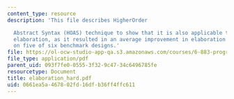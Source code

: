 ```yaml
---
content_type: resource
description: 'This file describes HigherOrder

  Abstract Syntax (HOAS) technique to show that it is also applicable to hardware
  elaboration, as it resulted in an average improvement in elaboration time of 45%
  on five of six benchmark designs.'
file: https://ol-ocw-studio-app-qa.s3.amazonaws.com/courses/6-883-program-analysis-fall-2005/0661ea5a467802fd16dfb36ff4ffc611_elaboration_hard.pdf
file_type: application/pdf
parent_uid: 093f7fe0-0555-3f32-9c47-34c6496785fe
resourcetype: Document
title: elaboration_hard.pdf
uid: 0661ea5a-4678-02fd-16df-b36ff4ffc611
---
```

